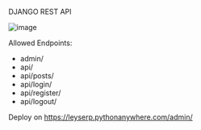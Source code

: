 DJANGO REST API 

![image](https://github.com/LeyserPinto/ebac-twitt/assets/59316466/75706edb-2688-4c31-977c-d27ea23b16c9)


Allowed Endpoints:

- admin/
- api/
- api/posts/ 
- api/login/ 
- api/register/
- api/logout/


Deploy on https://leyserp.pythonanywhere.com/admin/
